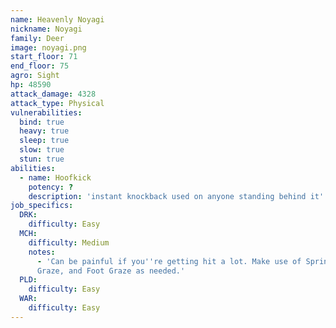 ```yaml
---
name: Heavenly Noyagi
nickname: Noyagi
family: Deer
image: noyagi.png
start_floor: 71
end_floor: 75
agro: Sight
hp: 48590
attack_damage: 4328
attack_type: Physical
vulnerabilities:
  bind: true
  heavy: true
  sleep: true
  slow: true
  stun: true
abilities:
  - name: Hoofkick
    potency: ?
    description: 'instant knockback used on anyone standing behind it'
job_specifics:
  DRK:
    difficulty: Easy
  MCH:
    difficulty: Medium
    notes:
      - 'Can be painful if you''re getting hit a lot. Make use of Sprint, Leg
      Graze, and Foot Graze as needed.'
  PLD:
    difficulty: Easy
  WAR:
    difficulty: Easy
---
```

